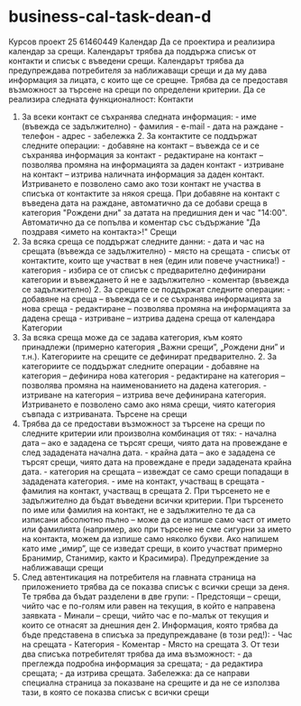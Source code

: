 # business-cal-task-dean-d

Курсов проект 25 61460449 
Календар 
Да се проектира и реализира календар за срещи. Календарът трябва да поддържа списък от контакти 
и списък с въведени срещи. Календарът трябва да предупреждава потребителя за наближаващи 
срещи и да му дава информация за лицата, с които ще се срещне. Трябва да се предоставя 
възможност  за  търсене  на  срещи  по  определени  критерии.  Да  се  реализира  следната 
функционалност: 
Контакти 
1. За всеки контакт се съхранява следната информация: - име (въвежда се задължително) - фамилия  - e-mail - дата на раждане - телефон - адрес - забележка 2. За контактите се поддържат следните операции: - добавяне на контакт – въвежда се и се съхранява информация за контакт - редактиране на контакт – позволява промяна на информацията за даден контакт - изтриване на контакт – изтрива наличната информация за даден контакт. Изтриването е 
позволено само ако този контакт не участва в списъка от контактите за някоя среща. 
При добавяне на контакт с въведена дата на раждане, автоматично да се добави среща в 
категория "Рождени дни" за датата на предишния ден и час "14:00". Автоматично да се 
попълва и коментар със съдържание "Да поздравя <името на контакта>!" 
Срещи 
1. За всяка среща се поддържат следните данни: - дата и час на срещата (въвежда се задължително) - място на срещата - списък от контактите, които ще участват в нея (един или повече участника!) - категория - избира се от списък с предварително дефинирани категории и въвеждането й 
не е задължително - коментар (въвежда се задължително)  2. За срещите се поддържат следните операции: - добавяне на среща – въвежда се и се съхранява информацията за нова среща - редактиране – позволява промяна на информацията за дадена среща - изтриване – изтрива дадена среща от календара 
Категории 
1. За всяка среща може да се задава категория, към която принадлежи (примерно категория 
„Важни  срещи”,  „Рождени  дни”  и  т.н.).  Категориите  на  срещите  се  дефинират 
предварително. 2. За категориите се поддържат следните операции - добавяне на категория – дефинира нова категория - редактиране на категория – позволява промяна на наименованието на дадена категория. - изтриване на категория – изтрива вече дефинирана категория. Изтриването е позволено 
само ако няма срещи, чиято категория съвпада с изтриваната. 
Търсене на срещи 
1. Трябва да се предостави възможност за търсене на срещи по следните критерии или 
произволна комбинация от тях: - начална дата –  ако е зададена се търсят срещи, чиято дата на провеждане е след 
зададената начална дата. - крайна дата –  ако е зададена се търсят срещи, чиято дата на провеждане е преди 
зададената крайна дата. - категория на срещата – извеждат се само срещи попадащи в зададената категория. - име на контакт, участващ в срещата - фамилия на контакт, участващ в срещата 2. При търсенето не е задължително да бъдат въведени всички критерии. При търсенето по име 
или фамилия на контакт, не е задължително те да са изписани абсолютно пълно – може да се 
изпише само част от името или фамилията (например, ако при търсене не сме сигурни за 
името на контакта, можем да изпише само няколко букви. Ако напишем като име „имир”, ще 
се изведат срещи, в които участват примерно Бранимир, Станимир, както и Красимира). 
Предупреждение за наближаващи срещи 
1. След автентикация на потребителя на главната страница на приложението трябва да се 
показва списък с всички срещи за деня. Те трябва да бъдат разделени в две групи: - Предстоящи – срещи, чийто час е по-голям или равен на текущия, в който е направена 
заявката - Минали – срещи, чийто час е по-малък от текущия и които се отнасят за днешния ден 2. Информация, която трябва да бъде представена в списъка за предупреждаване (в този ред!): - Час на срещата - Категория - Коментар - Място на срещата 3. От тези два списъка потребителят трябва да има възможност: - да преглежда подробна информация за срещата; - да редактира срещата; - да изтрива срещата. 
Забележка: да се направи специална страница за показване на срещите и да не се използва тази, в 
която се показва списък с всички срещи 